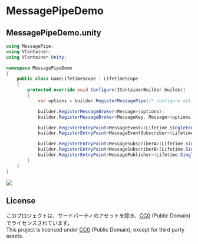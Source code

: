 # MessagePipeDemo

## MessagePipeDemo.unity

```cs
using MessagePipe;
using VContainer;
using VContainer.Unity;

namespace MessagePipeDemo
{
    public class GameLifetimeScope : LifetimeScope
    {
        protected override void Configure(IContainerBuilder builder)
        {
            var options = builder.RegisterMessagePipe(/* configure option */);

            builder.RegisterMessageBroker<Message>(options);
            builder.RegisterMessageBroker<MessageKey, Message>(options);

            builder.RegisterEntryPoint<MessageEvent>(Lifetime.Singleton).AsSelf();
            builder.RegisterEntryPoint<MessageEventSubscriber>(Lifetime.Singleton);

            builder.RegisterEntryPoint<MessageSubscriberA>(Lifetime.Singleton);
            builder.RegisterEntryPoint<MessageSubscriberB>(Lifetime.Singleton);
            builder.RegisterEntryPoint<MessagePublisher>(Lifetime.Singleton);
        }
    }
}
```

<img src="./../../Docs/MessagePipeDemo.png">

## License
このプロジェクトは、サードパーティのアセットを除き、[CC0](http://creativecommons.org/publicdomain/zero/1.0/deed.ja) (Public Domain) でライセンスされています。  
This project is licensed under [CC0](https://creativecommons.org/publicdomain/zero/1.0/deed.en) (Public Domain), except for third party assets.
